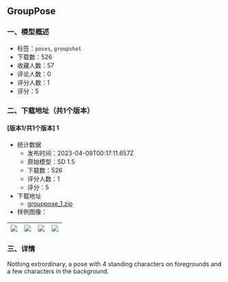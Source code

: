 ## GroupPose
### 一、模型概述

- 标签：`poses`, `groupshot`
- 下载数：526
- 收藏人数：57
- 评论人数：0
- 评分人数：1
- 评分：5

### 二、下载地址（共1个版本）

#### [版本1/共1个版本] 1

- 统计数据
  - 发布时间：2023-04-09T00:17:11.657Z
  - 原始模型：SD 1.5
  - 下载数：526
  - 评分人数：1
  - 评分：5
- 下载地址
  - [grouppose_1.zip](https://civitai.com/api/download/models/40339)
- 样例图像：

| <img src="https://image.civitai.com/xG1nkqKTMzGDvpLrqFT7WA/14758e4d-b5d2-42c8-adfb-93a7b5c49200/width=450/446341.jpeg" /> | <img src="https://image.civitai.com/xG1nkqKTMzGDvpLrqFT7WA/bf752bf4-d322-429c-ac80-5a8f09f7d9a5/width=450/675536.jpeg" /> | <img src="https://image.civitai.com/xG1nkqKTMzGDvpLrqFT7WA/dfa1ce96-d7ae-4942-9665-61ca3a1503df/width=450/675700.jpeg" /> | <img src="https://image.civitai.com/xG1nkqKTMzGDvpLrqFT7WA/cd1a14ed-cf3d-48aa-bf9e-8bcd1f6db308/width=450/675699.jpeg" /> |
| ---- | ---- | ---- | ---- |


### 三、详情
<p>Nothing extrordinary, a pose with 4 standing characters on foregrounds and a few characters in the background.</p>